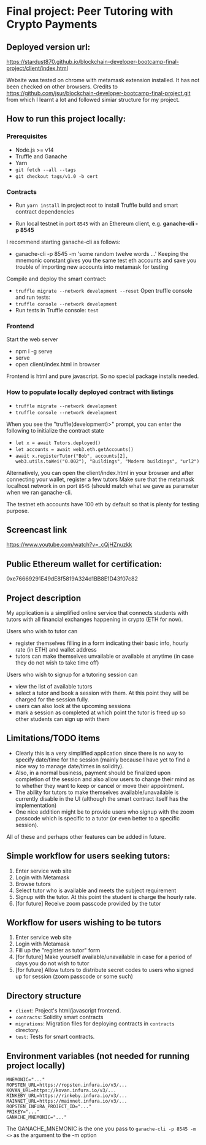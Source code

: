 # Final project: Peer Tutoring with Crypto Payments 

## Deployed version url:

https://stardust870.github.io/blockchain-developer-bootcamp-final-project/client/index.html

Website was tested on chrome with metamask extension installed. 
It has not been checked on other browsers.
Credits to https://github.com/jsur/blockchain-developer-bootcamp-final-project.git from which I 
learnt a lot and followed simiar structure for my project.

## How to run this project locally:

### Prerequisites

- Node.js >= v14
- Truffle and Ganache
- Yarn
- `git fetch --all --tags`
- `git checkout tags/v1.0 -b cert`

### Contracts

- Run `yarn install` in project root to install Truffle build and smart contract dependencies

- Run local testnet in port `8545` with an Ethereum client, e.g. **ganache-cli -p 8545**  

I recommend starting ganache-cli as follows:
- ganache-cli -p 8545 -m 'some random twelve words ...'
Keeping the mnemonic constant gives you the same test eth accounts and save you trouble of importing new accounts into metamask for testing

Compile and deploy the smart contract:
- `truffle migrate --network development --reset`
Open truffle console and run tests:
- `truffle console --network development`
- Run tests in Truffle console: `test`

### Frontend
Start the web server
- npm i -g serve
- serve
- open client/index.html in browser 
 
Frontend is html and pure javascript. So no special package installs needed.

### How to populate locally deployed contract with listings

- `truffle migrate --network development`
- `truffle console --network development`

When you see the "truffle(development)>" prompt, you can enter the following to initialize the contract state

- `let x = await Tutors.deployed()`
- `let accounts = await web3.eth.getAccounts()`
- `await x.registerTutor("Bob", accounts[2], web3.utils.toWei("0.002"), "Buildings", "Modern buildings", "url2")`

Alternatively, you can open the client/index.html in your browser and after connecting your wallet, register a few tutors
Make sure that the metamask localhost network in on port `8545` (should match what we gave as parameter when we ran ganache-cli.

The testnet eth accounts have 100 eth by default so that is plenty for testing purpose.


## Screencast link

https://www.youtube.com/watch?v=_cQjHZnuzkk

## Public Ethereum wallet for certification:

0xe76669291E49dE8f5819A324d1BB8E1D43f07c82

## Project description

My application is a simplified online service that connects students with tutors with all financial exchanges happening in crypto (ETH for now).

Users who wish to tutor can
- register themselves filling in a form indicating their basic info, hourly rate (in ETH) and wallet address 
- tutors can make themselves unvailable or available at anytime (in case they do not wish to take time off)

Users who wish to signup for a tutoring session can 
- view the list of available tutors
- select a tutor and book a session with them. At this point they will be charged for the session fully. 
- users can also look at the upcoming sessions 
- mark a session as completed at which point the tutor is freed up so other students can sign up with them

## Limitations/TODO items
- Clearly this is a very simplified application since there is no way to specify date/time for the session (mainly because I have yet to find a nice way to manage date/times in solidity). 
- Also, in a normal business, payment should be finalized upon completion of the session and also allow users to change their mind as to whether they want to keep or cancel or move their appointment.
- The ability for tutors to make themselves available/unavailable is currently disable in the UI (although the smart contract itself has the implementation)
- One nice addition might be to provide users who signup with the zoom passcode which is specific to a tutor (or even better to a specific session).

All of these and perhaps other features can be added in future.


## Simple workflow for users seeking tutors:

1. Enter service web site
2. Login with Metamask
3. Browse tutors 
4. Select tutor who is available and meets the subject requirement
5. Signup with the tutor. At this point the student is charge the hourly rate.
6. [for future] Receive zoom passcode provided by the tutor
 

## Workflow for users wishing to be tutors

1. Enter service web site
2. Login with Metamask
3. Fill up the "register as tutor" form
4. [for future] Make yourself available/unavailable in case for a period of days you do not wish to tutor
5. [for future] Allow tutors to distribute secret codes to users who signed up for session (zoom passcode or some such)

## Directory structure

- `client`: Project's html/javascript frontend.
- `contracts`: Solidity smart contracts
- `migrations`: Migration files for deploying contracts in `contracts` directory.
- `test`: Tests for smart contracts.

## Environment variables (not needed for running project locally)

```
MNEMONIC="..."
ROPSTEN_URL=https://ropsten.infura.io/v3/...
KOVAN_URL=https://kovan.infura.io/v3/...
RINKEBY_URL=https://rinkeby.infura.io/v3/...
MAINNET_URL=https://mainnet.infura.io/v3/...
ROPSTEN_INFURA_PROJECT_ID="..."
PRIKEY="..."
GANACHE_MNEMONIC="..."
```

The GANACHE_MNEMONIC is the one you pass to `ganache-cli -p 8545 -m <>` as the argument to the -m option


